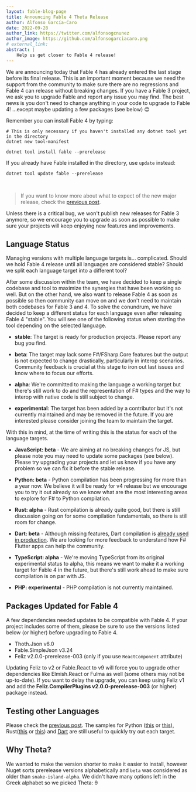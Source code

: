 ```yaml
---
layout: fable-blog-page
title: Announcing Fable 4 Theta Release
author: Alfonso García-Caro
date: 2022-09-28
author_link: https://twitter.com/alfonsogcnunez
author_image: https://github.com/alfonsogarciacaro.png
# external_link:
abstract: |
    Help us get closer to Fable 4 release!
---
```


We are announcing today that Fable 4 has already entered the last stage before its final release. This is an important moment because we need the support from the community to make sure there are no regressions and Fable 4 can release without breaking changes. If you have a Fable 3 project, we ask you to upgrade Fable and report any issue you may find. The best news is you don't need to change anything in your code to upgrade to Fable 4! ...except maybe updating a few packages (see below) 😊

Remember you can install Fable 4 by typing:

```
# This is only necessary if you haven't installed any dotnet tool yet in the directory
dotnet new tool-manifest

dotnet tool install fable --prerelease
```

If you already have Fable installed in the directory, use `update` instead:

```
dotnet tool update fable --prerelease
```

<br/>

> If you want to know more about what to expect of the new major release, check the [previous post](https://fable.io/blog/2022/2022-06-06-Snake_Island_alpha.html).

Unless there is a critical bug, we won't publish new releases for Fable 3 anymore, so we encourage you to upgrade as soon as possible to make sure your projects will keep enjoying new features and improvements.

## Language Status

Managing versions with multiple language targets is... complicated. Should we hold Fable 4 release until all languages are considered stable? Should we split each language target into a different tool?

After some discussion within the team, we have decided to keep a single codebase and tool to maximize the synergies that have been working so well. But on the other hand, we also want to release Fable 4 as soon as possible so then community can move on and we don't need to maintain both codebases for Fable 3 and 4. To solve the conundrum, we have decided to keep a different status for each language even after releasing Fable 4 "stable". You will see one of the following status when starting the tool depending on the selected language.

- **stable**: The target is ready for production projects. Please report any bug you find.

- **beta**: The target may lack some F#/FSharp.Core features but the output is not expected to change drastically, particularly in interop scenarios. Community feedback is crucial at this stage to iron out last issues and know where to focus our efforts.

- **alpha**: We're committed to making the language a working target but there's still work to do and the representation of F# types and the way to interop with native code is still subject to change.

- **experimental**: The target has been added by a contributor but it's not currently maintained and may be removed in the future. If you are interested please consider joining the team to maintain the target.

With this in mind, at the time of writing this is the status for each of the language targets.

- **JavaScript: beta** - We are aiming at no breaking changes for JS, but please note you may need to update some packages (see below). Please try upgrading your projects and let us know if you have any problem so we can fix it before the stable release.

- **Python: beta** - Python compilation has been progressing for more than a year now. We believe it will be ready for v4 release but we encourage you to try it out already so we know what are the most interesting areas to explore for F# to Python compilation.

- **Rust: alpha** - Rust compilation is already quite good, but there is still discussion going on for some compilation fundamentals, so there is still room for change.

- **Dart: beta** - Although missing features, Dart compilation is [already used in production](https://fable.io/blog/2022/2022-09-13-fable-flutter-redux.html). We are looking for more feedback to understand how F# Flutter apps can help the community.

- **TypeScript: alpha** - We're moving TypeScript from its original experimental status to alpha, this means we want to make it a working target for Fable 4 in the future, but there's still work ahead to make sure compilation is on par with JS.

- **PHP: experimental** - PHP compilation is not currently maintained.

## Packages Updated for Fable 4

A few dependencies needed updates to be compatible with Fable 4. If your project includes some of them, please be sure to use the versions listed below (or higher) before upgrading to Fable 4.

- Thoth.Json v6.0
- Fable.SimpleJson v3.24
- Feliz v2.0.0-prerelease-003 (only if you use `ReactComponent` attribute)

<div class="message is-warning">
<div class="message-body">
Updating Feliz to v2 or Fable.React to v9 will force you to upgrade other dependencies like Elmish.React or Fulma as well (some others may not be up-to-date). If you want to delay the upgrade, you can keep using Feliz v1 and add the <strong>Feliz.CompilerPlugins v2.0.0-prerelease-003</strong> (or higher) package instead.
</div>
</div>

## Testing other Languages

Please check the [previous post](https://fable.io/blog/2022/2022-06-06-Snake_Island_alpha.html). The samples for Python ([this](https://github.com/fable-compiler/Fable.Python/tree/main/examples#readme) or [this](https://github.com/alfonsogarciacaro/fable-py-sample)), Rust([this](https://github.com/ncave/fable-raytracer) or [this](https://github.com/alfonsogarciacaro/fable-rust-sample)) and [Dart](https://github.com/alfonsogarciacaro/fable-flutterapp) are still useful to quickly try out each target.

## Why Theta?

We wanted to make the version shorter to make it easier to install, however Nuget sorts prerelease versions alphabetically and `beta` was considered as older than `snake-island-alpha`. We didn't have many options left in the Greek alphabet so we picked Theta: θ